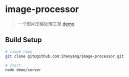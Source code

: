 # image-processor

> 一个图片压缩处理工具 [demo](https://hanyang.me/image-processor/)

## Build Setup

``` bash
# clone repo
git clone git@github.com:ihanyang/image-processor.git

# start
node demo/server
```
